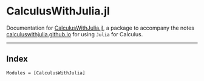 # CalculusWithJulia.jl

Documentation for [CalculusWithJulia.jl](https://github.com/jverzani/CalculusWithJulia.jl), a package to accompany  the notes [calculuswithjulia.github.io](https://calculuswithjulia.github.io) for using `Julia` for Calculus.

----

## Index

```@autodocs
Modules = [CalculusWithJulia]
```
